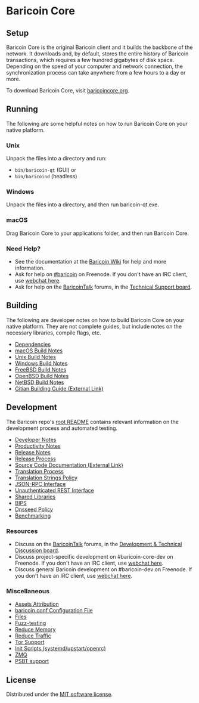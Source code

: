 Baricoin Core
=============

Setup
---------------------
Baricoin Core is the original Baricoin client and it builds the backbone of the network. It downloads and, by default, stores the entire history of Baricoin transactions, which requires a few hundred gigabytes of disk space. Depending on the speed of your computer and network connection, the synchronization process can take anywhere from a few hours to a day or more.

To download Baricoin Core, visit [baricoincore.org](https://bitcoincore.org/en/download/).

Running
---------------------
The following are some helpful notes on how to run Baricoin Core on your native platform.

### Unix

Unpack the files into a directory and run:

- `bin/baricoin-qt` (GUI) or
- `bin/baricoind` (headless)

### Windows

Unpack the files into a directory, and then run baricoin-qt.exe.

### macOS

Drag Baricoin Core to your applications folder, and then run Baricoin Core.

### Need Help?

* See the documentation at the [Baricoin Wiki](https://en.bitcoin.it/wiki/Main_Page)
for help and more information.
* Ask for help on [#baricoin](https://webchat.freenode.net/#bitcoin) on Freenode. If you don't have an IRC client, use [webchat here](https://webchat.freenode.net/#bitcoin).
* Ask for help on the [BaricoinTalk](https://bitcointalk.org/) forums, in the [Technical Support board](https://bitcointalk.org/index.php?board=4.0).

Building
---------------------
The following are developer notes on how to build Baricoin Core on your native platform. They are not complete guides, but include notes on the necessary libraries, compile flags, etc.

- [Dependencies](dependencies.md)
- [macOS Build Notes](build-osx.md)
- [Unix Build Notes](build-unix.md)
- [Windows Build Notes](build-windows.md)
- [FreeBSD Build Notes](build-freebsd.md)
- [OpenBSD Build Notes](build-openbsd.md)
- [NetBSD Build Notes](build-netbsd.md)
- [Gitian Building Guide (External Link)](https://github.com/bitcoin-core/docs/blob/master/gitian-building.md)

Development
---------------------
The Baricoin repo's [root README](/README.md) contains relevant information on the development process and automated testing.

- [Developer Notes](developer-notes.md)
- [Productivity Notes](productivity.md)
- [Release Notes](release-notes.md)
- [Release Process](release-process.md)
- [Source Code Documentation (External Link)](https://doxygen.bitcoincore.org/)
- [Translation Process](translation_process.md)
- [Translation Strings Policy](translation_strings_policy.md)
- [JSON-RPC Interface](JSON-RPC-interface.md)
- [Unauthenticated REST Interface](REST-interface.md)
- [Shared Libraries](shared-libraries.md)
- [BIPS](bips.md)
- [Dnsseed Policy](dnsseed-policy.md)
- [Benchmarking](benchmarking.md)

### Resources
* Discuss on the [BaricoinTalk](https://bitcointalk.org/) forums, in the [Development & Technical Discussion board](https://bitcointalk.org/index.php?board=6.0).
* Discuss project-specific development on #baricoin-core-dev on Freenode. If you don't have an IRC client, use [webchat here](https://webchat.freenode.net/#bitcoin-core-dev).
* Discuss general Baricoin development on #baricoin-dev on Freenode. If you don't have an IRC client, use [webchat here](https://webchat.freenode.net/#bitcoin-dev).

### Miscellaneous
- [Assets Attribution](assets-attribution.md)
- [baricoin.conf Configuration File](baricoin-conf.md)
- [Files](files.md)
- [Fuzz-testing](fuzzing.md)
- [Reduce Memory](reduce-memory.md)
- [Reduce Traffic](reduce-traffic.md)
- [Tor Support](tor.md)
- [Init Scripts (systemd/upstart/openrc)](init.md)
- [ZMQ](zmq.md)
- [PSBT support](psbt.md)

License
---------------------
Distributed under the [MIT software license](/COPYING).
